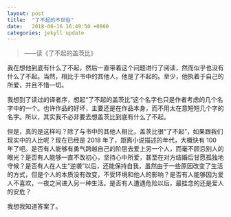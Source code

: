 ```yaml
---
layout: post
title:  "了不起的不世俗"
date:   2018-06-16 16:49:50 +0800
categories: jekyll update
---
```


> ——读《了不起的盖茨比》

我在想他到底有什么了不起，然后一直带着这个问题进行了阅读，然而似乎也没有什么了不起。当然，相比于书中的其他人，他是了不起的。至少，他执着于自己的所爱，并且不惜一切。

我想到了读过的译者序，想起“了不起的盖茨比”这个名字也只是作者考虑的几个名字中的一个。也许作品的好坏，主要还是在作品本身，而不用太在意短短几个字的名字。所以，其实我不必非要去想盖茨比到底有什么了不起。

但是，真的是这样吗？除了与书中的其他人相比，盖茨比很“了不起”，如果跟我们现实中的人比呢？现在已经是 2018 年了，距离小说描述的年代，大概快有 100 年了吧。是否有人能够有勇气跨越自己的阶层去爱上另一个人，而毫不顾忌别人的眼光？是否有人能够一直不改初心，坚持心中所爱，甚至在对方结婚后甘愿孤独地守候？是否有人在人生“逆袭”以后，还能保持自我，虽然由于一些原因改变了生活的方式，但是个人的本质没有改变，不受环境和他人的影响？是否有人能够因为爱人不喜欢，一夜之间进入另一种生活。是否有人遭遇危险以后，最挂念的还是爱人的安危？

我想我知道答案了。
